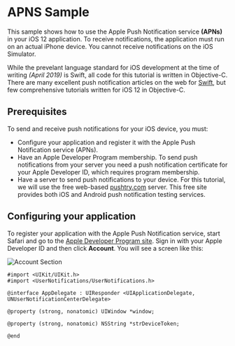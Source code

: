 #  APNS Sample

This sample shows how to use the Apple Push Notification service **(APNs)** in your iOS 12 application. To receive notifications, the application must run on an actual iPhone device. You cannot receive notifications on the iOS Simulator.

While the prevelant language standard for iOS development at the time of writing *(April 2019)* is Swift, all code for this tutorial is written in Objective-C.  There are many excellent push notification articles on the web for [Swift](https://www.raywenderlich.com/8164-push-notifications-tutorial-getting-started "Push Notifications Tutorial: Getting Started"), but few comprehensive tutorials written for iOS 12 in Objective-C.

## Prerequisites

To send and receive push notifications for your iOS device, you must:

  * Configure your application and register it with the Apple Push Notification service (APNs).
  * Have an Apple Developer Program membership. To send push notifications from your server you need a push notification certificate for your Apple Developer ID, which requires program membership.
  * Have a server to send push notifications to your device. For this tutorial, we will use the free web-based [pushtry.com](http://pushtry.com "Pushtry notification testing server") server. This free site provides both iOS and Android push notification testing services.

## Configuring your application

To register your application with the Apple Push Notification service, start Safari and go to the [Apple Developer Program site](https://developer.apple.com "Apple Developer Program website").  Sign in with your Apple Developer ID and then click **Account**. You will see a screen like this:

![Account Section](docImages/AppleDevProgramSite.png?raw=true "Account Section")


```objc
#import <UIKit/UIKit.h>
#import <UserNotifications/UserNotifications.h>

@interface AppDelegate : UIResponder <UIApplicationDelegate, UNUserNotificationCenterDelegate>

@property (strong, nonatomic) UIWindow *window;

@property (strong, nonatomic) NSString *strDeviceToken;

@end
```
